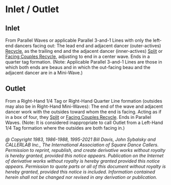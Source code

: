 
# Inlet / Outlet

## Inlet

From Parallel Waves or applicable Parallel 3-and-1 Lines with only the
left-end dancers facing out: The lead end and adjacent dancer (outer-actives)
[Recycle](../ms/recycle.md),
as the trailing end and the adjacent dancer (inner-actives)
[Split](../c1/box_split_recycle.md) or
[Facing Couples Recycle](../a2/recycle.md), 
adjusting to end in a center wave. Ends in a quarter tag
formation. (Note: Applicable Parallel 3-and-1 Lines are those in which both ends
are beaus and in which the out-facing beau and the adjacent dancer are in a
Mini-Wave.)

## Outlet

From a Right-Hand 1/4 Tag or Right-Hand Quarter Line formation (outsides
may also be in Right-Hand Mini-Waves): The end of the wave and adjacent dancer
work with the outsides toward whom the end is facing. Acting as if in a box of
four, they [Split](../c1/box_split_recycle.md) or
[Facing Couples Recycle](../a2/recycle.md). Ends in Parallel Waves. (Note: It is
considered inappropriate to call Outlet from a Left-Hand 1/4 Tag formation
where the outsides are both facing in.)

###### @ Copyright 1983, 1986-1988, 1995-2021 Bill Davis, John Sybalsky and CALLERLAB Inc., The International Association of Square Dance Callers. Permission to reprint, republish, and create derivative works without royalty is hereby granted, provided this notice appears. Publication on the Internet of derivative works without royalty is hereby granted provided this notice appears. Permission to quote parts or all of this document without royalty is hereby granted, provided this notice is included. Information contained herein shall not be changed nor revised in any derivation or publication.
